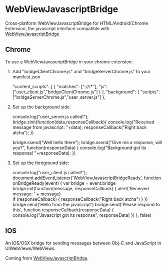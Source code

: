 WebViewJavascriptBridge
=======================
Cross-platform WebViewJavascriptBridge for HTML/Android/Chrome Extension, the javascript interface compatible with [WebViewJavascriptBridge](https://github.com/marcuswestin/WebViewJavascriptBridge) 

Chrome
----------
To use a WebViewJavascriptBridge in your chrome extension:

1) Add "bridgeClientChrome.js" and "bridgeServerChrome.js" to your manifest.json  

	"content_scripts": [
		{
		"matches": ["*://*/*"],
		"js": ["user_client.js","bridgeClientChrome.js"]
		}
	],
	"background": {
		"scripts": ["bridgeServerChrome.js","user_server.js"]
	},
2) Set up the background side:

	console.log("user_server.js called!");
	bridge.sinit(function(data,responseCallback){
		console.log("Received message from javascript: "+data);
	    responseCallback("Right back atcha");
	})
	
	bridge.ssend("Well hello there");
	bridge.ssend("Give me a response, will you?", function(responseData) {
	    console.log("Background got its response! "+responseData);
	})

3) Set up the foreground side:

	console.log("user_client.js called!");
	document.addEventListener('WebViewJavascriptBridgeReady', function onBridgeReady(event) {
		var bridge = event.bridge
		bridge.init(function(message, responseCallback) {
			alert('Received message: ' + message)   
			if (responseCallback) {
				responseCallback("Right back atcha")
			}
		})
		bridge.send('Hello from the javascript')
		bridge.send('Please respond to this', function responseCallback(responseData) {
			console.log("Javascript got its response", responseData)
		})
	}, false)

	
IOS
----------
An iOS/OSX bridge for sending messages between Obj-C and JavaScript in UIWebViews/WebViews.

Coming from [WebViewJavascriptBridge](https://github.com/marcuswestin/WebViewJavascriptBridge).


